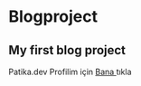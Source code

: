# Blogproject

## My first blog project

Patika.dev Profilim için <a href="https://app.patika.dev/furkan-simsek" target="_blank">Bana </a>tıkla
